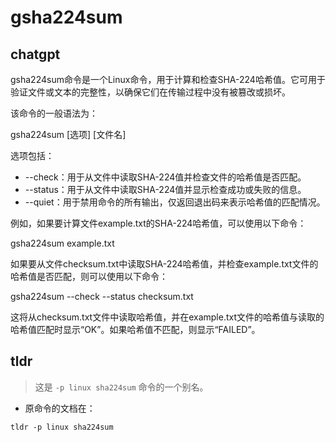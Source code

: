# gsha224sum 
## chatgpt 
gsha224sum命令是一个Linux命令，用于计算和检查SHA-224哈希值。它可用于验证文件或文本的完整性，以确保它们在传输过程中没有被篡改或损坏。

该命令的一般语法为：

gsha224sum [选项] [文件名]

选项包括：

- --check：用于从文件中读取SHA-224值并检查文件的哈希值是否匹配。
- --status：用于从文件中读取SHA-224值并显示检查成功或失败的信息。
- --quiet：用于禁用命令的所有输出，仅返回退出码来表示哈希值的匹配情况。

例如，如果要计算文件example.txt的SHA-224哈希值，可以使用以下命令：

gsha224sum example.txt

如果要从文件checksum.txt中读取SHA-224哈希值，并检查example.txt文件的哈希值是否匹配，则可以使用以下命令：

gsha224sum --check --status checksum.txt

这将从checksum.txt文件中读取哈希值，并在example.txt文件的哈希值与读取的哈希值匹配时显示“OK”。如果哈希值不匹配，则显示“FAILED”。 

## tldr 
 
> 这是 `-p linux sha224sum` 命令的一个别名。

- 原命令的文档在：

`tldr -p linux sha224sum`
